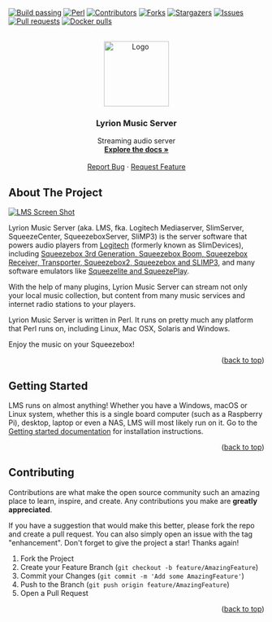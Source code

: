 <a name="readme-top"></a>

[![Build passing][build-shield]][build-url]
[![Perl][Perl]][Perl-url]
[![Contributors][contributors-shield]][contributors-url]
[![Forks][forks-shield]][forks-url]
[![Stargazers][stars-shield]][stars-url]
[![Issues][issues-shield]][issues-url]
[![Pull requests][pulls-shield]][pulls-url]
[![Docker pulls][docker-pulls-shield]][docker-pulls-url]

<br />
<div align="center">
  <a href="https://github.com/LMS-Community/slimserver">
    <img src="https://raw.githubusercontent.com/LMS-Community/slimserver-platforms/public/9.0/win32/res/SqueezeCenter.ico" alt="Logo" width="128" height="128">
  </a>
  
  <h3 align="center">Lyrion Music Server</h3>

  <p align="center">
    Streaming audio server
    <br />
    <a href="https://lyrion.org"><strong>Explore the docs »</strong></a>
    <br />
    <br />
    <a href="https://github.com/LMS-Community/slimserver/issues/new?labels=bug">Report Bug</a>
    ·
    <a href="https://github.com/LMS-Community/slimserver/issues/new?labels=enhancement">Request Feature</a>
  </p>
  
</div>

## About The Project

[![LMS Screen Shot][lyrion-screenshot]](https://lyrion.org)

Lyrion Music Server (aka. LMS, fka. Logitech Mediaserver, SlimServer, SqueezeCenter, SqueezeboxServer, SliMP3) is the server software that powers audio players from [Logitech](https://www.logi.com) (formerly known as SlimDevices), including [Squeezebox 3rd Generation, Squeezebox Boom, Squeezebox Receiver, Transporter, Squeezebox2, Squeezebox and SLIMP3](https://lms-community.github.io/players-and-controllers/hardware-comparison/), and many software emulators like [Squeezelite and SqueezePlay](https://sourceforge.net/projects/lmsclients/files/).

With the help of many plugins, Lyrion Music Server can stream not only your local music collection, but content from many music services and internet radio stations to your players.

Lyrion Music Server is written in Perl. It runs on pretty much any platform that Perl runs on, including Linux, Mac OSX, Solaris and Windows.

Enjoy the music on your Squeezebox!

<p align="right">(<a href="#readme-top">back to top</a>)</p>

## Getting Started

LMS runs on almost anything! Whether you have a Windows, macOS or Linux system, whether this is a single board computer (such as a Raspberry Pi), desktop, laptop or even a NAS, LMS will most likely run on it. Go to the [Getting started documentation](https://lyrion.org/getting-started/) for installation instructions.

<p align="right">(<a href="#readme-top">back to top</a>)</p>

## Contributing

Contributions are what make the open source community such an amazing place to learn, inspire, and create. Any contributions you make are **greatly appreciated**.

If you have a suggestion that would make this better, please fork the repo and create a pull request. You can also simply open an issue with the tag "enhancement".
Don't forget to give the project a star! Thanks again!

1. Fork the Project
2. Create your Feature Branch (`git checkout -b feature/AmazingFeature`)
3. Commit your Changes (`git commit -m 'Add some AmazingFeature'`)
4. Push to the Branch (`git push origin feature/AmazingFeature`)
5. Open a Pull Request

<p align="right">(<a href="#readme-top">back to top</a>)</p>

[build-shield]: https://img.shields.io/github/actions/workflow/status/LMS-Community/slimserver/00_smoketest.yaml?style=flat
[build-url]: https://github.com/LMS-Community/slimserver/actions/workflows/00_smoketest.yaml
[contributors-shield]: https://img.shields.io/github/contributors/LMS-Community/slimserver.svg?style=flat
[contributors-url]: https://github.com/LMS-Community/slimserver/graphs/contributors
[forks-shield]: https://img.shields.io/github/forks/LMS-Community/slimserver.svg?style=flat
[forks-url]: https://github.com/LMS-Community/slimserver/network/members
[stars-shield]: https://img.shields.io/github/stars/LMS-Community/slimserver.svg?style=flat
[stars-url]: https://github.com/LMS-Community/slimserver/stargazers
[issues-shield]: https://img.shields.io/github/issues/LMS-Community/slimserver.svg?style=flat
[issues-url]: https://github.com/LMS-Community/slimserver/issues
[pulls-shield]: https://img.shields.io/github/issues-pr/LMS-Community/slimserver.svg?style=flat
[pulls-url]: https://github.com/LMS-Community/slimserver/pulls
[docker-pulls-shield]: https://img.shields.io/docker/pulls/lmscommunity/logitechmediaserver?style=flat
[docker-pulls-url]: https://hub.docker.com/r/lmscommunity/logitechmediaserver
[lyrion-screenshot]: https://raw.githubusercontent.com/LMS-Community/lms-community.github.io/main/docs/reference/assets/winscp/9-winscp.png
[Perl]: https://img.shields.io/badge/Written_in-perl-orange?logo=perl
[Perl-url]: https://perl.org/
